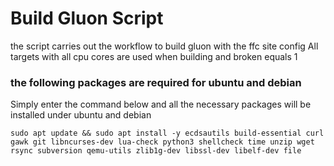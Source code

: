 # Build Gluon Script
the script carries out the workflow to build gluon with the ffc site config
All targets with all cpu cores are used when building and broken equals 1


### the following packages are required for ubuntu and debian
Simply enter the command below and all the necessary packages will be installed under ubuntu and debian
````
sudo apt update && sudo apt install -y ecdsautils build-essential curl gawk git libncurses-dev lua-check python3 shellcheck time unzip wget rsync subversion qemu-utils zlib1g-dev libssl-dev libelf-dev file
````
